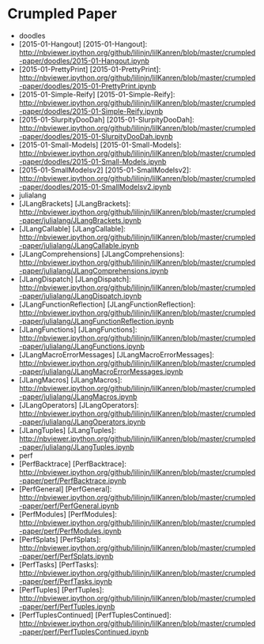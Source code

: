 Crumpled Paper
===============
* doodles
 * [2015-01-Hangout]
[2015-01-Hangout]: http://nbviewer.ipython.org/github/lilinjn/lilKanren/blob/master/crumpled-paper/doodles/2015-01-Hangout.ipynb
 * [2015-01-PrettyPrint]
[2015-01-PrettyPrint]: http://nbviewer.ipython.org/github/lilinjn/lilKanren/blob/master/crumpled-paper/doodles/2015-01-PrettyPrint.ipynb
 * [2015-01-Simple-Reify]
[2015-01-Simple-Reify]: http://nbviewer.ipython.org/github/lilinjn/lilKanren/blob/master/crumpled-paper/doodles/2015-01-Simple-Reify.ipynb
 * [2015-01-SlurpityDooDah]
[2015-01-SlurpityDooDah]: http://nbviewer.ipython.org/github/lilinjn/lilKanren/blob/master/crumpled-paper/doodles/2015-01-SlurpityDooDah.ipynb
 * [2015-01-Small-Models]
[2015-01-Small-Models]: http://nbviewer.ipython.org/github/lilinjn/lilKanren/blob/master/crumpled-paper/doodles/2015-01-Small-Models.ipynb
 * [2015-01-SmallModelsv2]
[2015-01-SmallModelsv2]: http://nbviewer.ipython.org/github/lilinjn/lilKanren/blob/master/crumpled-paper/doodles/2015-01-SmallModelsv2.ipynb
* julialang
 * [JLangBrackets]
[JLangBrackets]: http://nbviewer.ipython.org/github/lilinjn/lilKanren/blob/master/crumpled-paper/julialang/JLangBrackets.ipynb
 * [JLangCallable]
[JLangCallable]: http://nbviewer.ipython.org/github/lilinjn/lilKanren/blob/master/crumpled-paper/julialang/JLangCallable.ipynb
 * [JLangComprehensions]
[JLangComprehensions]: http://nbviewer.ipython.org/github/lilinjn/lilKanren/blob/master/crumpled-paper/julialang/JLangComprehensions.ipynb
 * [JLangDispatch]
[JLangDispatch]: http://nbviewer.ipython.org/github/lilinjn/lilKanren/blob/master/crumpled-paper/julialang/JLangDispatch.ipynb
 * [JLangFunctionReflection]
[JLangFunctionReflection]: http://nbviewer.ipython.org/github/lilinjn/lilKanren/blob/master/crumpled-paper/julialang/JLangFunctionReflection.ipynb
 * [JLangFunctions]
[JLangFunctions]: http://nbviewer.ipython.org/github/lilinjn/lilKanren/blob/master/crumpled-paper/julialang/JLangFunctions.ipynb
 * [JLangMacroErrorMessages]
[JLangMacroErrorMessages]: http://nbviewer.ipython.org/github/lilinjn/lilKanren/blob/master/crumpled-paper/julialang/JLangMacroErrorMessages.ipynb
 * [JLangMacros]
[JLangMacros]: http://nbviewer.ipython.org/github/lilinjn/lilKanren/blob/master/crumpled-paper/julialang/JLangMacros.ipynb
 * [JLangOperators]
[JLangOperators]: http://nbviewer.ipython.org/github/lilinjn/lilKanren/blob/master/crumpled-paper/julialang/JLangOperators.ipynb
 * [JLangTuples]
[JLangTuples]: http://nbviewer.ipython.org/github/lilinjn/lilKanren/blob/master/crumpled-paper/julialang/JLangTuples.ipynb
* perf
 * [PerfBacktrace]
[PerfBacktrace]: http://nbviewer.ipython.org/github/lilinjn/lilKanren/blob/master/crumpled-paper/perf/PerfBacktrace.ipynb
 * [PerfGeneral]
[PerfGeneral]: http://nbviewer.ipython.org/github/lilinjn/lilKanren/blob/master/crumpled-paper/perf/PerfGeneral.ipynb
 * [PerfModules]
[PerfModules]: http://nbviewer.ipython.org/github/lilinjn/lilKanren/blob/master/crumpled-paper/perf/PerfModules.ipynb
 * [PerfSplats]
[PerfSplats]: http://nbviewer.ipython.org/github/lilinjn/lilKanren/blob/master/crumpled-paper/perf/PerfSplats.ipynb
 * [PerfTasks]
[PerfTasks]: http://nbviewer.ipython.org/github/lilinjn/lilKanren/blob/master/crumpled-paper/perf/PerfTasks.ipynb
 * [PerfTuples]
[PerfTuples]: http://nbviewer.ipython.org/github/lilinjn/lilKanren/blob/master/crumpled-paper/perf/PerfTuples.ipynb
 * [PerfTuplesContinued]
[PerfTuplesContinued]: http://nbviewer.ipython.org/github/lilinjn/lilKanren/blob/master/crumpled-paper/perf/PerfTuplesContinued.ipynb
